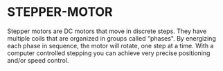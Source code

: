 # STEPPER-MOTOR
Stepper motors are DC motors that move in discrete steps. They have multiple coils that are organized in groups called "phases". By energizing each phase in sequence, the motor will rotate, one step at a time. With a computer controlled stepping you can achieve very precise positioning and/or speed control.
